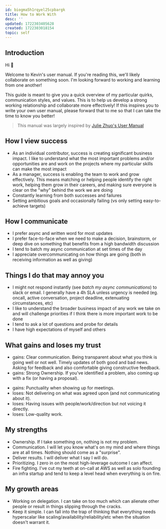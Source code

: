 ```yaml
---
id: biogma5h1rqyel25cpbargk
title: How to Work With
desc: ''
updated: 1722303405628
created: 1722303018154
topic: self
---
```


## Introduction

Hi 👋 

Welcome to Kevin's user manual. If you're reading this, we'll likely collaborate on something soon. I'm looking forward to working and learning from one another!

This guide is meant to give you a quick overview of my particular quirks, communication styles, and values. This is to help us develop a strong working relationship and collaborate more effectively! If this inspires you to write your own user manual, please forward that to me so that I can take the time to know you better!

> This manual was largely inspired by [Julie Zhuo's User Manual](https://lg.substack.com/p/the-looking-glass-a-user-guide-to) 

## How I view success
- As an individual contributor, success is creating significant business impact. I like to understand what the most important problems and/or opportunities are and work on the projects where my particular skills can make the most impact
- As a manager, success is enabling the team to work and grow effectively. This means matching or helping people identify the right work, helping them grow in their careers, and making sure everyone is clear on the "why" behind the work we are doing
- Constantly learning from both successes and failures 
- Setting ambitious goals and occasionally failing (vs only setting easy-to-achieve targets)
<!-- - Put in place systems for myself (and when applicable, the team and the organization), to help accelerate learning or outcomes -->

## How I communicate
- I prefer async and written word for most updates
- I prefer face-to-face when we need to make a decision, brainstorm, or deep dive on something that benefits from a high bandwidth discussion
- I tend to batch my async communication at set times of the day 
- I appreciate overcommunicating on how things are going (both in receiving information as well as giving)

<!-- - I'm always open to one on one to discuss things even if their not directly related to work  -->
<!-- - I prefer to both give and receive direct feedback  -->

## Things I do that may annoy you
- I might not respond instantly (see *batch my async communications*) to slack or email. I generally have a 4h SLA unless urgency is needed (eg. oncall, active conversation, project deadline, extenuating circumstances, etc)
- I like to understand the broader business impact of any work we take on and will challenge priorities if I think there is more important work to be done
- I tend to ask a lot of questions and probe for details
- I have high expectations of myself and others

## What gains and loses my trust
- gains: Clear communication. Being transparent about what you think is going well or not well. Timely updates of both good and bad news. Asking for feedback and also comfortable giving constructive feedback. 
- gains: Strong Ownership. If you've identified a problem, also coming up with a fix (or having a proposal).
<!-- - gains: Care about your work. This means  -->
- gains: Punctuality when showing up for meetings. 
- loses: Not delivering on what was agreed upon (and not communicating about it).
- loses: Having issues with people/work/direction but not voicing it directly.
- loses: Low-quality work. 
<!-- - loses: Repeatedly making the same "mistakes" after its been called out -->

## My strengths
- Ownership. If I take something on, nothing is not my problem. 
- Communication. I will let you know what's on my mind and where things are at all times. Nothing should come as a "surprise".
- Deliver results. I will deliver what I say I will do. 
- Prioritizing. I zero in on the most high-leverage outcome I can affect. 
- Fire fighting. I've cut my teeth at on-call at AWS as well as solo founding an infra startup and tend to keep a level head when everything is on fire.

## My growth areas
- Working on delegation. I can take on too much which can alienate other people or result in things slipping through the cracks.
- Keep it simple. I can fall into the trap of thinking that everything needs hyperscalar like scaling/availability/reliability/etc when the situation doesn't warrant it. 
